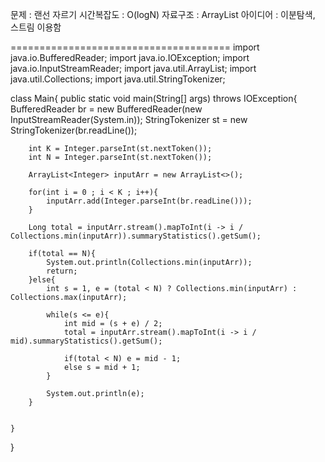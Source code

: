 문제 : 랜선 자르기 
시간복잡도 : O(logN)
자료구조 : ArrayList
아이디어 : 이분탐색, 스트림 이용함



======================================
import java.io.BufferedReader;
import java.io.IOException;
import java.io.InputStreamReader;
import java.util.ArrayList;
import java.util.Collections;
import java.util.StringTokenizer;

class Main{
    public static void main(String[] args) throws IOException{
        BufferedReader br = new BufferedReader(new InputStreamReader(System.in));
        StringTokenizer st = new StringTokenizer(br.readLine());

        int K = Integer.parseInt(st.nextToken());
        int N = Integer.parseInt(st.nextToken());

        ArrayList<Integer> inputArr = new ArrayList<>();

        for(int i = 0 ; i < K ; i++){
            inputArr.add(Integer.parseInt(br.readLine()));
        }

        Long total = inputArr.stream().mapToInt(i -> i / Collections.min(inputArr)).summaryStatistics().getSum();

        if(total == N){
            System.out.println(Collections.min(inputArr));
            return;
        }else{
            int s = 1, e = (total < N) ? Collections.min(inputArr) : Collections.max(inputArr);
            
            while(s <= e){
                int mid = (s + e) / 2;
                total = inputArr.stream().mapToInt(i -> i / mid).summaryStatistics().getSum();

                if(total < N) e = mid - 1;
                else s = mid + 1;
            }

            System.out.println(e);
        }

        
    }

    

}
